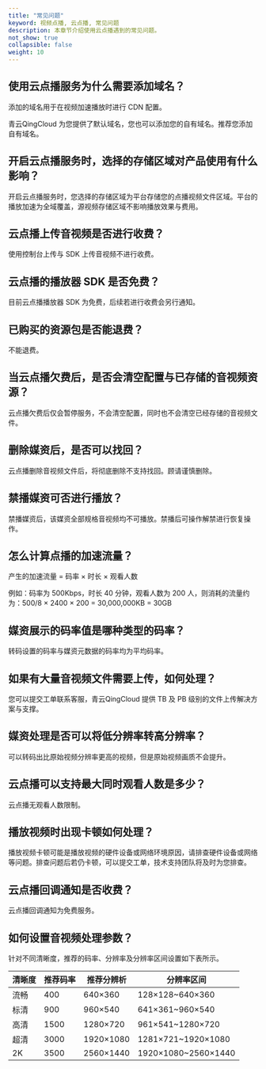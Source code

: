 ```yaml
---
title: "常见问题"
keyword: 视频点播, 云点播, 常见问题
description: 本章节介绍使用云点播遇到的常见问题。
not_show: true
collapsible: false
weight: 10
---
```


## 使用云点播服务为什么需要添加域名？

添加的域名用于在视频加速播放时进行 CDN 配置。

青云QingCloud 为您提供了默认域名，您也可以添加您的自有域名。推荐您添加自有域名。

## 开启云点播服务时，选择的存储区域对产品使用有什么影响？

开启云点播服务时，您选择的存储区域为平台存储您的点播视频文件区域。平台的播放加速为全域覆盖，源视频存储区域不影响播放效果与费用。

## 云点播上传音视频是否进行收费？

使用控制台上传与 SDK 上传音视频不进行收费。

## 云点播的播放器 SDK 是否免费？

目前云点播播放器 SDK 为免费，后续若进行收费会另行通知。

## 已购买的资源包是否能退费？

不能退费。

## 当云点播欠费后，是否会清空配置与已存储的音视频资源？

云点播欠费后仅会暂停服务，不会清空配置，同时也不会清空已经存储的音视频文件。

## 删除媒资后，是否可以找回？

云点播删除音视频文件后，将彻底删除不支持找回。顾请谨慎删除。

## 禁播媒资可否进行播放？

禁播媒资后，该媒资全部规格音视频均不可播放。禁播后可操作解禁进行恢复操作。

## 怎么计算点播的加速流量？

产生的加速流量 = 码率 × 时长 × 观看人数

例如：码率为 500Kbps，时长 40 分钟，观看人数为 200 人，则消耗的流量约为：500/8 × 2400 × 200 = 30,000,000KB = 30GB

## 媒资展示的码率值是哪种类型的码率？

转码设置的码率与媒资元数据的码率均为平均码率。

## 如果有大量音视频文件需要上传，如何处理？

您可以提交工单联系客服，青云QingCloud 提供 TB 及 PB 级别的文件上传解决方案与支撑。

## 媒资处理是否可以将低分辨率转高分辨率？

可以转码出比原始视频分辨率更高的视频，但是原始视频画质不会提升。

## 云点播可以支持最大同时观看人数是多少？

云点播无观看人数限制。

## 播放视频时出现卡顿如何处理？

播放视频卡顿可能是播放视频的硬件设备或网络环境原因，请排查硬件设备或网络等问题。排查问题后若仍卡顿，可以提交工单，技术支持团队将及时为您排查。

## 云点播回调通知是否收费？

云点播回调通知为免费服务。

## 如何设置音视频处理参数？

针对不同清晰度，推荐的码率、分辨率及分辨率区间设置如下表所示。

| 清晰度 | 推荐码率 | 推荐分辨析 | 分辨率区间          |
| ------ | -------- | ---------- | ------------------- |
| 流畅   | 400      | 640×360    | 128×128~640×360     |
| 标清   | 900      | 960×540    | 641×361~960×540     |
| 高清   | 1500     | 1280×720   | 961×541~1280×720    |
| 超清   | 3000     | 1920×1080  | 1281×721~1920×1080  |
| 2K     | 3500     | 2560×1440  | 1920×1080~2560×1440 |

